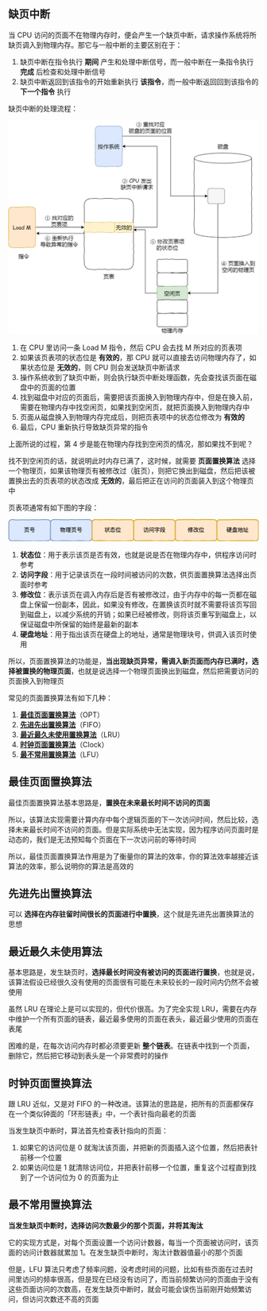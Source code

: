 ## 缺页中断

当 CPU 访问的页面不在物理内存时，便会产生一个缺页中断，请求操作系统将所缺页调入到物理内存。那它与一般中断的主要区别在于：

1. 缺页中断在指令执行 **期间** 产生和处理中断信号，而一般中断在一条指令执行 **完成** 后检查和处理中断信号
2. 缺页中断返回到该指令的开始重新执行 **该指令**，而一般中断返回回到该指令的 **下一个指令** 执行

缺页中断的处理流程：

![img 缺页中断的处理流程](../images/缺页中断的处理流程.webp)

1. 在 CPU 里访问一条 Load M 指令，然后 CPU 会去找 M 所对应的页表项
2. 如果该页表项的状态位是 **有效的**，那 CPU 就可以直接去访问物理内存了，如果状态位是 **无效的**，则 CPU 则会发送缺页中断请求
3. 操作系统收到了缺页中断，则会执行缺页中断处理函数，先会查找该页面在磁盘中的页面的位置
4. 找到磁盘中对应的页面后，需要把该页面换入到物理内存中，但是在换入前，需要在物理内存中找空闲页，如果找到空闲页，就把页面换入到物理内存中
5. 页面从磁盘换入到物理内存完成后，则把页表项中的状态位修改为 **有效的**
6. 最后，CPU 重新执行导致缺页异常的指令

上面所说的过程，第 4 步是能在物理内存找到空闲页的情况，那如果找不到呢？

找不到空闲页的话，就说明此时内存已满了，这时候，就需要 **页面置换算法** 选择一个物理页，如果该物理页有被修改过（脏页），则把它换出到磁盘，然后把该被置换出去的页表项的状态改成 **无效的**，最后把正在访问的页面装入到这个物理页中

页表项通常有如下图的字段：

![img 页表项字段](../images/页表项字段.webp)

1. **状态位**：用于表示该页是否有效，也就是说是否在物理内存中，供程序访问时参考
2. **访问字段**：用于记录该页在一段时间被访问的次数，供页面置换算法选择出页面时参考
3. **修改位**：表示该页在调入内存后是否有被修改过，由于内存中的每一页都在磁盘上保留一份副本，因此，如果没有修改，在置换该页时就不需要将该页写回到磁盘上，以减少系统的开销；如果已经被修改，则将该页重写到磁盘上，以保证磁盘中所保留的始终是最新的副本
4. **硬盘地址**：用于指出该页在硬盘上的地址，通常是物理块号，供调入该页时使用

所以，页面置换算法的功能是，**当出现缺页异常，需调入新页面而内存已满时，选择被置换的物理页面**，也就是说选择一个物理页面换出到磁盘，然后把需要访问的页面换入到物理页

常见的页面置换算法有如下几种：

1. **[最佳页面置换算法](#最佳页面置换算法)**（OPT）
2. **[先进先出置换算法](#先进先出置换算法)**（FIFO）
3. **[最近最久未使用置换算法](#最近最久未使用置换算法)**（LRU）
4. **[时钟页面置换算法](#时钟页面置换算法)**（Clock）
5. **[最不常用置换算法](#最不常用置换算法)**（LFU）

## 最佳页面置换算法

最佳页面置换算法基本思路是，**置换在未来最长时间不访问的页面**

所以，该算法实现需要计算内存中每个逻辑页面的下一次访问时间，然后比较，选择未来最长时间不访问的页面。但是实际系统中无法实现，因为程序访问页面时是动态的，我们是无法预知每个页面在下一次访问前的等待时间

所以，最佳页面置换算法作用是为了衡量你的算法的效率，你的算法效率越接近该算法的效率，那么说明你的算法是高效的

## 先进先出置换算法

可以 **选择在内存驻留时间很长的页面进行中置换**，这个就是先进先出置换算法的思想

## 最近最久未使用算法

基本思路是，发生缺页时，**选择最长时间没有被访问的页面进行置换**，也就是说，该算法假设已经很久没有使用的页面很有可能在未来较长的一段时间内仍然不会被使用

虽然 LRU 在理论上是可以实现的，但代价很高。为了完全实现 LRU，需要在内存中维护一个所有页面的链表，最近最多使用的页面在表头，最近最少使用的页面在表尾

困难的是，在每次访问内存时都必须要更新 **整个链表**。在链表中找到一个页面，删除它，然后把它移动到表头是一个非常费时的操作

## 时钟页面置换算法

跟 LRU 近似，又是对 FIFO 的一种改进。该算法的思路是，把所有的页面都保存在一个类似钟面的「环形链表」中，一个表针指向最老的页面

当发生缺页中断时，算法首先检查表针指向的页面：

1. 如果它的访问位是 0 就淘汰该页面，并把新的页面插入这个位置，然后把表针前移一个位置
2. 如果访问位是 1 就清除访问位，并把表针前移一个位置，重复这个过程直到找到了一个访问位为 0 的页面为止

## 最不常用置换算法

**当发生缺页中断时，选择访问次数最少的那个页面，并将其淘汰**

它的实现方式是，对每个页面设置一个访问计数器，每当一个页面被访问时，该页面的访问计数器就累加 1。在发生缺页中断时，淘汰计数器值最小的那个页面

但是，LFU 算法只考虑了频率问题，没考虑时间的问题，比如有些页面在过去时间里访问的频率很高，但是现在已经没有访问了，而当前频繁访问的页面由于没有这些页面访问的次数高，在发生缺页中断时，就会可能会误伤当前刚开始频繁访问，但访问次数还不高的页面
